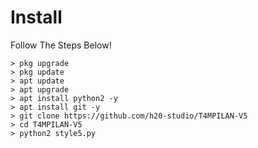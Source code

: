 # Install
Follow The Steps Below!

```python2
> pkg upgrade
> pkg update
> apt update
> apt upgrade
> apt install python2 -y
> apt install git -y
> git clone https://github.com/h20-studio/T4MPILAN-V5
> cd T4MPILAN-V5
> python2 style5.py
